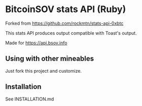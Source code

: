 # BitcoinSOV stats API (Ruby)

Forked from <https://github.com/rockmtn/stats-api-0xbtc>

This stats API produces output compatible with Toast's output.

Made for  <https://api.bsov.info>

## Using with other mineables

Just fork this project and customize.

## Installation

See INSTALLATION.md

